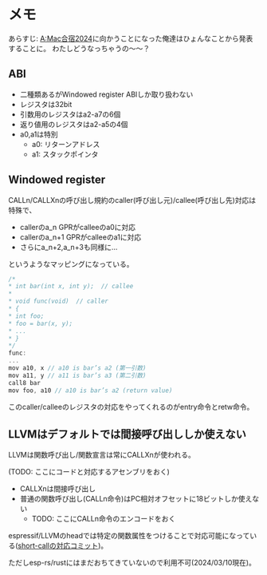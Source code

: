 # メモ

あらすじ: [A:Mac合宿2024](https://amac.connpass.com/event/308090/)に向かうことになった俺達はひょんなことから発表することに。
わたしどうなっちゃうの〜〜？

## ABI

- 二種類あるがWindowed register ABIしか取り扱わない
- レジスタは32bit
- 引数用のレジスタはa2-a7の6個
- 返り値用のレジスタはa2-a5の4個
- a0,a1は特別
  - a0: リターンアドレス
  - a1: スタックポインタ

## Windowed register

CALLn/CALLXnの呼び出し規約のcaller(呼び出し元)/callee(呼び出し先)対応は特殊で、

- callerのa_n GPRがcalleeのa0に対応
- callerのa_n+1 GPRがcalleeのa1に対応
- さらにa_n+2,a_n+3も同様に…

というようなマッピングになっている。

```c
/*
* int bar(int x, int y);  // callee
*
* void func(void)  // caller
* {
* int foo;
* foo = bar(x, y);
* ...
* }
*/
func:
...
mov a10, x // a10 is bar’s a2 (第一引数)
mov a11, y // a11 is bar’s a3 (第二引数)
call8 bar
mov foo, a10 // a10 is bar’s a2 (return value)
```

このcaller/calleeのレジスタの対応をやってくれるのがentry命令とretw命令。

## LLVMはデフォルトでは間接呼び出ししか使えない

LLVMは関数呼び出し/関数宣言は常にCALLXnが使われる。

(TODO: ここにコードと対応するアセンブリをおく)

- CALLXnは間接呼び出し
- 普通の関数呼び出し(CALLn命令)はPC相対オフセットに18ビットしか使えない
  - TODO: ここにCALLn命令のエンコードをおく

espressif/LLVMのheadでは特定の関数属性をつけることで対応可能になっている([short-callの対応コミット](https://github.com/espressif/llvm-project/commit/df27f60198198354d706eac4d7a6e588f0648db5))。

ただしesp-rs/rustにはまだおちてきていないので利用不可(2024/03/10現在)。
